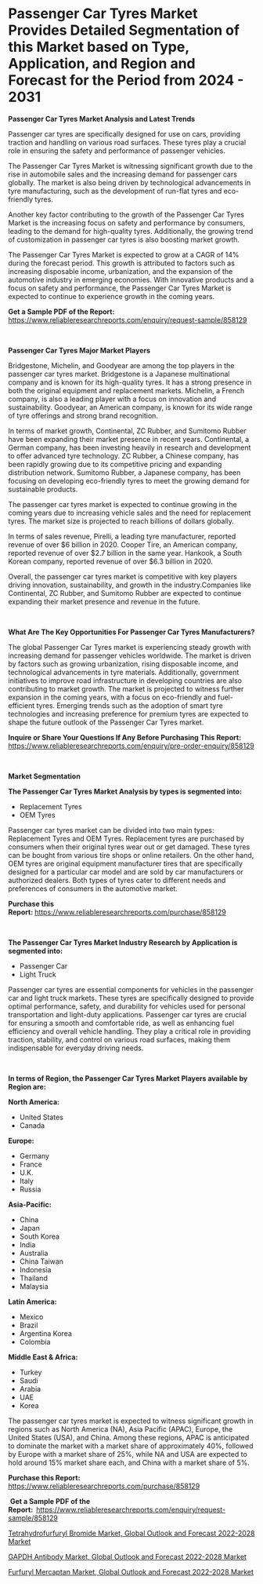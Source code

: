 <p><h1>Passenger Car Tyres Market Provides Detailed Segmentation of this Market based on Type, Application, and Region and Forecast for the Period from 2024 - 2031</h1></p><p><strong>Passenger Car Tyres Market Analysis and Latest Trends</strong></p>
<p><p>Passenger car tyres are specifically designed for use on cars, providing traction and handling on various road surfaces. These tyres play a crucial role in ensuring the safety and performance of passenger vehicles.</p><p>The Passenger Car Tyres Market is witnessing significant growth due to the rise in automobile sales and the increasing demand for passenger cars globally. The market is also being driven by technological advancements in tyre manufacturing, such as the development of run-flat tyres and eco-friendly tyres.</p><p>Another key factor contributing to the growth of the Passenger Car Tyres Market is the increasing focus on safety and performance by consumers, leading to the demand for high-quality tyres. Additionally, the growing trend of customization in passenger car tyres is also boosting market growth.</p><p>The Passenger Car Tyres Market is expected to grow at a CAGR of 14% during the forecast period. This growth is attributed to factors such as increasing disposable income, urbanization, and the expansion of the automotive industry in emerging economies. With innovative products and a focus on safety and performance, the Passenger Car Tyres Market is expected to continue to experience growth in the coming years.</p></p>
<p><strong>Get a Sample PDF of the Report:&nbsp;</strong> <a href="https://www.reliableresearchreports.com/enquiry/request-sample/858129">https://www.reliableresearchreports.com/enquiry/request-sample/858129</a></p>
<p>&nbsp;</p>
<p><strong>Passenger Car Tyres Major Market Players</strong></p>
<p><p>Bridgestone, Michelin, and Goodyear are among the top players in the passenger car tyres market. Bridgestone is a Japanese multinational company and is known for its high-quality tyres. It has a strong presence in both the original equipment and replacement markets. Michelin, a French company, is also a leading player with a focus on innovation and sustainability. Goodyear, an American company, is known for its wide range of tyre offerings and strong brand recognition.</p><p>In terms of market growth, Continental, ZC Rubber, and Sumitomo Rubber have been expanding their market presence in recent years. Continental, a German company, has been investing heavily in research and development to offer advanced tyre technology. ZC Rubber, a Chinese company, has been rapidly growing due to its competitive pricing and expanding distribution network. Sumitomo Rubber, a Japanese company, has been focusing on developing eco-friendly tyres to meet the growing demand for sustainable products.</p><p>The passenger car tyres market is expected to continue growing in the coming years due to increasing vehicle sales and the need for replacement tyres. The market size is projected to reach billions of dollars globally.</p><p>In terms of sales revenue, Pirelli, a leading tyre manufacturer, reported revenue of over $6 billion in 2020. Cooper Tire, an American company, reported revenue of over $2.7 billion in the same year. Hankook, a South Korean company, reported revenue of over $6.3 billion in 2020.</p><p>Overall, the passenger car tyres market is competitive with key players driving innovation, sustainability, and growth in the industry.Companies like Continental, ZC Rubber, and Sumitomo Rubber are expected to continue expanding their market presence and revenue in the future.</p></p>
<p>&nbsp;</p>
<p><strong>What Are The Key Opportunities For Passenger Car Tyres Manufacturers?</strong></p>
<p><p>The global Passenger Car Tyres market is experiencing steady growth with increasing demand for passenger vehicles worldwide. The market is driven by factors such as growing urbanization, rising disposable income, and technological advancements in tyre materials. Additionally, government initiatives to improve road infrastructure in developing countries are also contributing to market growth. The market is projected to witness further expansion in the coming years, with a focus on eco-friendly and fuel-efficient tyres. Emerging trends such as the adoption of smart tyre technologies and increasing preference for premium tyres are expected to shape the future outlook of the Passenger Car Tyres market.</p></p>
<p><strong>Inquire or Share Your Questions If Any Before Purchasing This Report:</strong> <a href="https://www.reliableresearchreports.com/enquiry/pre-order-enquiry/858129">https://www.reliableresearchreports.com/enquiry/pre-order-enquiry/858129</a></p>
<p>&nbsp;</p>
<p><strong>Market Segmentation</strong></p>
<p><strong>The Passenger Car Tyres Market Analysis by types is segmented into:</strong></p>
<p><ul><li>Replacement Tyres</li><li>OEM Tyres</li></ul></p>
<p><p>Passenger car tyres market can be divided into two main types: Replacement Tyres and OEM Tyres. Replacement tyres are purchased by consumers when their original tyres wear out or get damaged. These tyres can be bought from various tire shops or online retailers. On the other hand, OEM tyres are original equipment manufacturer tires that are specifically designed for a particular car model and are sold by car manufacturers or authorized dealers. Both types of tyres cater to different needs and preferences of consumers in the automotive market.</p></p>
<p><strong>Purchase this Report:&nbsp;</strong><a href="https://www.reliableresearchreports.com/purchase/858129">https://www.reliableresearchreports.com/purchase/858129</a></p>
<p>&nbsp;</p>
<p><strong>The Passenger Car Tyres Market Industry Research by Application is segmented into:</strong></p>
<p><ul><li>Passenger Car</li><li>Light Truck</li></ul></p>
<p><p>Passenger car tyres are essential components for vehicles in the passenger car and light truck markets. These tyres are specifically designed to provide optimal performance, safety, and durability for vehicles used for personal transportation and light-duty applications. Passenger car tyres are crucial for ensuring a smooth and comfortable ride, as well as enhancing fuel efficiency and overall vehicle handling. They play a critical role in providing traction, stability, and control on various road surfaces, making them indispensable for everyday driving needs.</p></p>
<p>&nbsp;</p>
<p><strong>In terms of Region, the Passenger Car Tyres Market Players available by Region are:</strong></p>
<p>
    <p> <strong> North America: </strong>
        <ul>
            <li>United States</li>
            <li>Canada</li>
        </ul>
        </p> 
    <p> <strong> Europe: </strong>
        <ul>
            <li>Germany</li>
            <li>France</li>
            <li>U.K.</li>
            <li>Italy</li>
            <li>Russia</li>
        </ul>
        </p> 
    <p> <strong> Asia-Pacific: </strong>
        <ul>
            <li>China</li>
            <li>Japan</li>
            <li>South Korea</li>
            <li>India</li>
            <li>Australia</li>
            <li>China Taiwan</li>
            <li>Indonesia</li>
            <li>Thailand</li>
            <li>Malaysia</li>
        </ul>
        </p> 
    <p> <strong> Latin America: </strong>
        <ul>
            <li>Mexico</li>
            <li>Brazil</li>
            <li>Argentina Korea</li>
            <li>Colombia</li>
        </ul>
        </p> 
    <p> <strong> Middle East & Africa: </strong>
        <ul>
            <li>Turkey</li>
            <li>Saudi</li>
            <li>Arabia</li>
            <li>UAE</li>
            <li>Korea</li>
        </ul>
    </p>
    </p>
<p><p>The passenger car tyres market is expected to witness significant growth in regions such as North America (NA), Asia Pacific (APAC), Europe, the United States (USA), and China. Among these regions, APAC is anticipated to dominate the market with a market share of approximately 40%, followed by Europe with a market share of 25%, while NA and USA are expected to hold around 15% market share each, and China with a market share of 5%.</p></p>
<p><strong>Purchase this Report: </strong><a href="https://www.reliableresearchreports.com/purchase/858129">https://www.reliableresearchreports.com/purchase/858129</a></p>
<p>&nbsp;<strong>Get a Sample PDF of the Report:&nbsp;&nbsp;</strong><a href="https://www.reliableresearchreports.com/enquiry/request-sample/858129">https://www.reliableresearchreports.com/enquiry/request-sample/858129</a></p>
<p><strong></strong></p>
<p><p><a href="https://view.publitas.com/reportprime-1/tetrahydrofurfuryl-bromide-market-global-outlook-and-forecast-2022-2028-market-size-furnishes-valuable-information-encompassing-market-share-market-trends-and-projections-spanning-from-2023-to-2030/">Tetrahydrofurfuryl Bromide Market, Global Outlook and Forecast 2022-2028 Market</a></p><p><a href="https://view.publitas.com/reportprime-1/gapdh-antibody-market-global-outlook-and-forecast-2022-2028-market-research-report-unlocks-analysis-on-the-market-financial-status-market-size-and-market-revenue-upto-2030/">GAPDH Antibody Market, Global Outlook and Forecast 2022-2028 Market</a></p><p><a href="https://view.publitas.com/reportprime-1/furfuryl-mercaptan-market-global-outlook-and-forecast-2022-2028-market-insights-market-players-and-forecast-till-2030/">Furfuryl Mercaptan Market, Global Outlook and Forecast 2022-2028 Market</a></p></p>